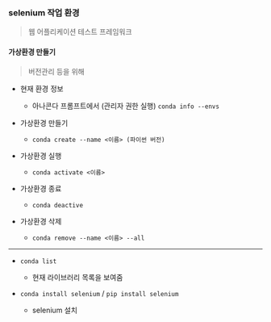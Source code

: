 ### selenium 작업 환경

>웹 어플리케이션 테스트 프레임워크



#### 가상환경 만들기

> 버전관리 등을 위해



- 현재 환경 정보

  - 아나콘다 프롬프트에서 (관리자 권한 실행)  `conda info --envs` 

    

- 가상환경 만들기

  - `conda create --name <이름> (파이썬 버전)`

    

- 가상환경 실행

  - `conda activate <이름>`

    

- 가상환경 종료

  -  `conda deactive`

    

- 가상환경 삭제

  - `conda remove --name <이름> --all`



---



- `conda list`

  - 현재 라이브러리 목록을 보여줌

- `conda install selenium`   /   `pip install selenium`

  - selenium 설치

  

